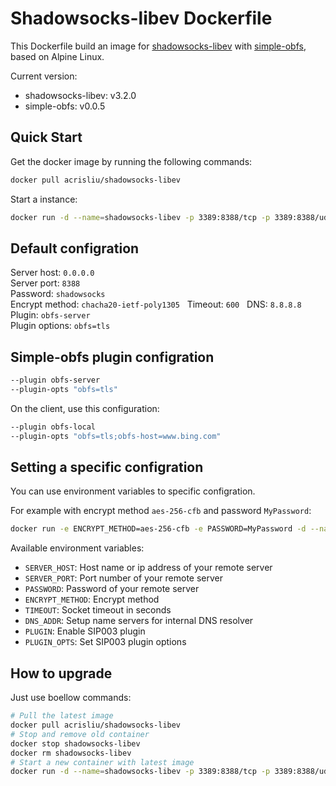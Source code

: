 # Shadowsocks-libev Dockerfile
This Dockerfile build an image for [shadowsocks-libev](https://github.com/shadowsocks/shadowsocks-libev/) with [simple-obfs](https://github.com/shadowsocks/simple-obfs), based on Alpine Linux.

Current version:
- shadowsocks-libev: v3.2.0
- simple-obfs: v0.0.5


## Quick Start

Get the docker image by running the following commands:

```bash
docker pull acrisliu/shadowsocks-libev
```

Start a instance:

```bash
docker run -d --name=shadowsocks-libev -p 3389:8388/tcp -p 3389:8388/udp --restart=always acrisliu/shadowsocks-libev
```


## Default configration

Server host: `0.0.0.0`  
Server port: `8388`  
Password: `shadowsocks`  
Encrypt method: `chacha20-ietf-poly1305`  
Timeout: `600`  
DNS: `8.8.8.8`  
Plugin: `obfs-server`  
Plugin options: `obfs=tls`  


## Simple-obfs plugin configration

```bash
--plugin obfs-server
--plugin-opts "obfs=tls"
```

On the client, use this configuration:

```bash
--plugin obfs-local
--plugin-opts "obfs=tls;obfs-host=www.bing.com"
```


## Setting a specific configration

You can use environment variables to specific configration.

For example with encrypt method `aes-256-cfb` and password `MyPassword`:

```bash
docker run -e ENCRYPT_METHOD=aes-256-cfb -e PASSWORD=MyPassword -d --name=shadowsocks-libev -p 3389:8388/tcp -p 3389:8388/udp --restart=always acrisliu/shadowsocks-libev
```

Available environment variables:

- `SERVER_HOST`: Host name or ip address of your remote server
- `SERVER_PORT`: Port number of your remote server
- `PASSWORD`: Password of your remote server
- `ENCRYPT_METHOD`: Encrypt method
- `TIMEOUT`: Socket timeout in seconds
- `DNS_ADDR`: Setup name servers for internal DNS resolver
- `PLUGIN`: Enable SIP003 plugin
- `PLUGIN_OPTS`: Set SIP003 plugin options


## How to upgrade

Just use boellow commands:

```bash
# Pull the latest image
docker pull acrisliu/shadowsocks-libev
# Stop and remove old container
docker stop shadowsocks-libev
docker rm shadowsocks-libev
# Start a new container with latest image
docker run -d --name=shadowsocks-libev -p 3389:8388/tcp -p 3389:8388/udp --restart=always acrisliu/shadowsocks-libev
```
